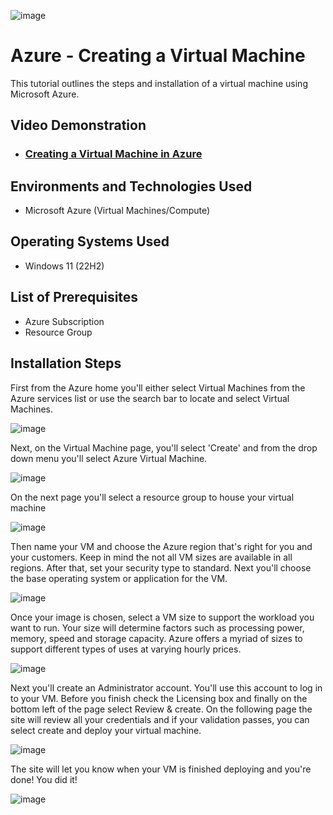 <p align="center"> 
  
  ![image](https://github.com/oraljr/vm-setup/assets/152557529/47e99680-3bde-4a0a-832d-ab4d94dabde2)

</p>


<h1>Azure - Creating a Virtual Machine</h1>
This tutorial outlines the steps and installation of a virtual machine using Microsoft Azure.<br />


<h2>Video Demonstration</h2>

- ### [Creating a Virtual Machine in Azure](https://clipchamp.com/watch/aJXukDOnyE0)

<h2>Environments and Technologies Used</h2>

- Microsoft Azure (Virtual Machines/Compute)

<h2>Operating Systems Used </h2>

- Windows 11</b> (22H2)

<h2>List of Prerequisites</h2>

- Azure Subscription
- Resource Group

<h2>Installation Steps</h2>

First from the Azure home you'll either select Virtual Machines from the Azure services list or use the search bar to locate and select Virtual Machines.

![image](https://github.com/oraljr/vm-setup/assets/152557529/9cb229b9-9141-447a-9b34-4b58359ef21e)

Next, on the Virtual Machine page, you'll select 'Create' and from the drop down menu you'll select Azure Virtual Machine.

![image](https://github.com/oraljr/vm-setup/assets/152557529/33eb7e3b-2c70-4229-8e44-b5d958bab1ea)

On the next page you'll select a resource group to house your virtual machine

![image](https://github.com/oraljr/vm-setup/assets/152557529/d14fc138-be87-4260-bf65-a5b7ef5a0bb8)

Then name your VM and choose the Azure region that's right for you and your customers. Keep in mind the not all VM sizes are available in all regions. After that, set your security type to standard. Next you'll choose the base operating system or application for the VM.

![image](https://github.com/oraljr/vm-setup/assets/152557529/c5aa3d56-4387-4d52-a2f5-3928f9f6c54e)

Once your image is chosen, select a VM size to support the workload you want to run. Your size will determine factors such as processing power, memory, speed and storage capacity. Azure offers a myriad of sizes to support different types of uses at varying hourly prices.

![image](https://github.com/oraljr/vm-setup/assets/152557529/a6131cba-66fa-4645-92bd-acf0adb2c17b)

Next you'll create an Administrator account. You'll use this account to log in to your VM. Before you finish check the Licensing box and finally on the bottom left of the page select Review & create. On the following page the site will review all your credentials and if your validation passes, you can select create and deploy your virtual machine.

![image](https://github.com/oraljr/vm-setup/assets/152557529/026025c8-945d-4632-8dde-87c4edd754b2)

The site will let you know when your VM is finished deploying and you're done! You did it!

![image](https://github.com/oraljr/vm-setup/assets/152557529/20719980-2ff6-4309-9e9d-0986b99ab483)



